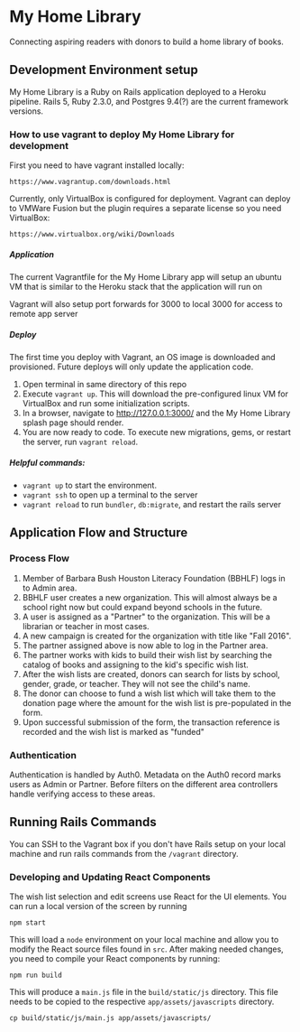 # My Home Library
Connecting aspiring readers with donors to build a home library of books.

## Development Environment setup

My Home Library is a Ruby on Rails application deployed to a Heroku pipeline. Rails 5, Ruby 2.3.0, and Postgres 9.4(?) are the current framework versions.

### How to use vagrant to deploy My Home Library for development

First you need to have vagrant installed locally:

    https://www.vagrantup.com/downloads.html

Currently, only VirtualBox is configured for deployment. Vagrant can deploy to VMWare Fusion but the plugin requires a separate license so you need VirtualBox:

    https://www.virtualbox.org/wiki/Downloads

##### Application

The current Vagrantfile for the My Home Library app will setup an ubuntu VM that is similar to the Heroku stack that the application will run on

Vagrant will also setup port forwards for 3000 to local 3000 for access to remote app server

##### Deploy

The first time you deploy with Vagrant, an OS image is downloaded and provisioned. Future deploys will only update the application code.

1. Open terminal in same directory of this repo
1. Execute `vagrant up`. This will download the pre-configured linux VM for VirtualBox and run some initialization scripts.
1. In a browser, navigate to http://127.0.0.1:3000/ and the My Home Library splash page should render.
1. You are now ready to code. To execute new migrations, gems, or restart the server, run `vagrant reload`.

##### Helpful commands:

* `vagrant up` to start the environment.
* `vagrant ssh` to open up a terminal to the server
* `vagrant reload` to run `bundler`, `db:migrate`, and restart the rails server

## Application Flow and Structure

### Process Flow

1. Member of Barbara Bush Houston Literacy Foundation (BBHLF) logs in to Admin area.
1. BBHLF user creates a new organization. This will almost always be a school right now but could expand beyond schools in the future.
1. A user is assigned as a "Partner" to the organization. This will be a librarian or teacher in most cases.
1. A new campaign is created for the organization with title like "Fall 2016".
1. The partner assigned above is now able to log in the Partner area.
1. The partner works with kids to build their wish list by searching the catalog of books and assigning to the kid's specific wish list.
1. After the wish lists are created, donors can search for lists by school, gender, grade, or teacher. They will not see the child's name.
1. The donor can choose to fund a wish list which will take them to the donation page where the amount for the wish list is pre-populated in the form.
1. Upon successful submission of the form, the transaction reference is recorded and the wish list is marked as "funded"

### Authentication

Authentication is handled by Auth0. Metadata on the Auth0 record marks users as Admin or Partner. Before filters on the different area controllers handle verifying access to these areas.

## Running Rails Commands

You can SSH to the Vagrant box if you don't have Rails setup on your local machine and run rails commands from the `/vagrant` directory.

### Developing and Updating React Components

The wish list selection and edit screens use React for the UI elements. You can run a local version of the screen by running

    npm start

This will load a `node` environment on your local machine and allow you to modify the React source files found in `src`. After making needed changes, you need to compile your React components by running:

    npm run build

This will produce a `main.js` file in the `build/static/js` directory. This file needs to be copied to the respective `app/assets/javascripts` directory.

    cp build/static/js/main.js app/assets/javascripts/
